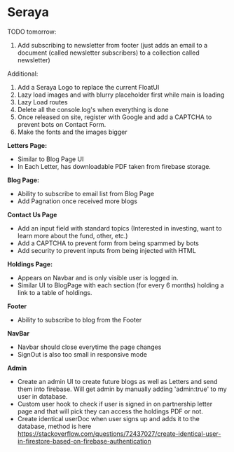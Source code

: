 # Seraya

TODO tomorrow:

1. Add subscribing to newsletter from footer (just adds an email to a document (called newsletter subscribers) to a collection called newsletter)

Additional:

1. Add a Seraya Logo to replace the current FloatUI
2. Lazy load images and with blurry placeholder first while main is loading
3. Lazy Load routes
4. Delete all the console.log's when everything is done
5. Once released on site, register with Google and add a CAPTCHA to prevent bots on Contact Form.
6. Make the fonts and the images bigger

<b>Letters Page:</b>

- Similar to Blog Page UI
- In Each Letter, has downloadable PDF taken from firebase storage.

<b>Blog Page:</b>

- Ability to subscribe to email list from Blog Page
- Add Pagnation once received more blogs

<b>Contact Us Page</b>

- Add an input field with standard topics (Interested in investing, want to learn more about the fund, other, etc.)
- Add a CAPTCHA to prevent form from being spammed by bots
- Add security to prevent inputs from being injected with HTML

<b>Holdings Page:</b>

- Appears on Navbar and is only visible user is logged in.
- Similar UI to BlogPage with each section (for every 6 months) holding a link to a table of holdings.

<b>Footer</b>

- Ability to subscribe to blog from the Footer

<b>NavBar</b>

- Navbar should close everytime the page changes
- SignOut is also too small in responsive mode

<b>Admin</b>

- Create an admin UI to create future blogs as well as Letters and send them into firebase. Will get admin by manually adding 'admin:true' to my user in database.
- Custom user hook to check if user is signed in on partnership letter page and that will pick they can access the holdings PDF or not.
- Create identical userDoc when user signs up and adds it to the database, method is here
  https://stackoverflow.com/questions/72437027/create-identical-user-in-firestore-based-on-firebase-authentication
